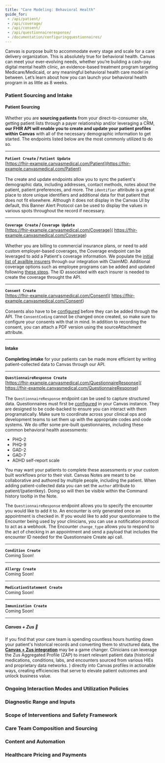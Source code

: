 ```yaml
---
title: "Care Modeling: Behavioral Health"
guide_for:
 - /api/patient/
 - /api/coverage/
 - /api/consent/
 - /api/questionnaireresponse/
 - /documentation/configuringquestionnaires/
---
```


Canvas is purpose built to accommodate every stage and scale for a care delivery organization. This is absolutely true for behavioral health. Canvas can meet your ever-evolving needs, whether you’re building a cash-pay digital mental health clinic, an evidence-based treatment program targeting Medicare/Medicaid, or any meaningful behavioral health care model in between. Let’s learn about how you can launch your behavioral health program in as little as 8 weeks.

### **Patient Sourcing and Intake**

#### Patient Sourcing

Whether you are **sourcing patients** from your direct-to-consumer site, getting patient lists through a payer relationship and/or leveraging a CRM, **our FHIR API will enable you to create and update your patient profiles within Canvas** with all of the necessary demographic information to get started. The endpoints listed below are the most commonly utilized to do so.

***
**`Patient Create` / `Patient Update`** <br>
[https://fhir-example.canvasmedical.com/Patient](https://fhir-example.canvasmedical.com/Patient) <br><br>
The create and update endpoints allow you to sync the patient's demographic data, including addresses, contact methods, notes about the patient, patient preferences, and more. The `identifier` attribute is a great place to store unique identifiers and additional data for that patient that does not fit elsewhere. Although it does not display in the Canvas UI by default, this Banner Alert Protocol can be used to display the values in various spots throughout the record if necessary. 

***
**`Coverage Create` / `Coverage Update`** <br>
[https://fhir-example.canvasmedical.com/Coverage](
https://fhir-example.canvasmedical.com/Coverage)<br><br>
Whether you are billing to commercial insurance plans, or need to add custom employer-based coverages, the Coverage endpoint can be leveraged to add a Patient's coverage information. We populate the [initial list of availble insurers](https://www.claim.md/payer_list.html) through our integration with ClaimMD. Additional coverage options such as employee programs can be added and updated following [these steps](https://canvas-medical.zendesk.com/hc/en-us/articles/360062281054-Managing-Insurers). The ID associated with each insurer is needed to create the coverage throught the API. 

***
**`Consent Create`** <br>
[https://fhir-example.canvasmedical.com/Consent](
https://fhir-example.canvasmedical.com/Consent)<br><br>
Consents also have to be [configured](https://canvas-medical.zendesk.com/hc/en-us/articles/5524511564947-Patient-Consents) before they can be added through the API. The `ConsentCoding` cannot be changed once created, so make sure to configure your consents with that in mind. In addition to recording the consent, you can attach a PDF version using the sourceAttachment attribute. 

***

#### Intake

**Completing intake** for your patients can be made more efficient by writing patient-collected data to Canvas through our API. 

***
**`QuestionnaireResponse Create`** <br>
[https://fhir-example.canvasmedical.com/QuestionnaireResponse](
https://fhir-example.canvasmedical.com/QuestionnaireResponse)<br><br>
The `QuestionnaireResponse` endpoint can be used to capture structured data. Questionnaires must first be [configured](https://main.d298pum72820gn.amplifyapp.com/documentation/ConfiguringQuestionnaires/) in your Canvas instance. They are designed to be code-backed to ensure you can interact with them programatically. Make sure to coordinate across your clinical ops and development teams to set them up with the appropriate codes and code systems. We do offer some pre-built questionnaires, including these common behavioral health assessments:<Br>
<ul>
<li>PHQ-2</li>
<li>PHQ-9</li>
<li>GAD-2</li>
<li>GAD-7</li>
<li>ADHD self-report scale</li>
</ul>

You may want your patients to complete these assessments or your custom built workflows prior to their visit. Canvas Notes are meant to be collaborative and authored by multiple people, including the patient. When adding patient-collected data you can set the `author` attribute to patient/{patientkey}. Doing so will then be visible within the Command history tooltip in the Note.<br>

The `QuestionnaireResponse` endpoint allows you to specify the encounter you would like to add it to. An encounter is only generated once an appointment is checked in. If you would like to add your questionnaire to the Encounter being used by your clinicians, you can use a notification protocol to act as a webhook. The Encounter `change_type` allows you to respond to the act of checking in an appointment and send a payload that includes the encounter ID needed for the Questionnaire Create api call. 



***
**`Condition Create`** <br>
Coming Soon!

***
**`Allergy Create`** <br>
Coming Soon!

***
**`MedicationStatement Create`** <br>
Coming Soon!

***
**`Immunization Create`** <br>
Coming Soon!

***


##### Canvas + Zus 🔱 

If you find that your care team is spending countless hours hunting down your patient's historical records and converting them to structured data, the [**Canvas + Zus integration**](https://www.prnewswire.com/news-releases/canvas-medical-and-zus-announce-strategic-product-partnership-redefining-the-speed-and-effectiveness-of-collaborative-development-in-healthtech-301736901.html) may be a game changer.  Clinicians can leverage the Zus Aggregated Profile (ZAP) to insert relevant patient data (historical medications, conditions, labs, and encounters sourced from various HIEs and proprietary data networks. ) directly into Canvas profiles in actionable ways, creating efficiencies that serve to elevate patient outcomes and unlock business value. 


### **Ongoing Interaction Modes and Utilization Policies**
### **Diagnostic Range and Inputs**
### **Scope of Interventions and Safety Framework**
### **Care Team Composition and Sourcing**
### **Content and Automation**
### **Healthcare Pricing and Payments**
